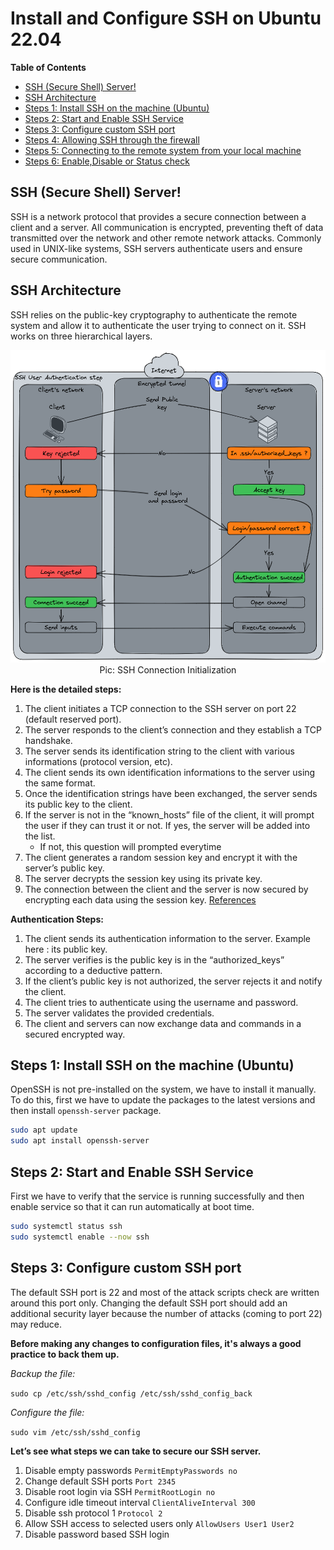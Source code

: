 # Install and Configure SSH on Ubuntu 22.04

**Table of Contents**

- [SSH (Secure Shell) Server!](#ssh-secure-shell-server)
- [SSH Architecture](#ssh-architecture)
- [Steps 1: Install SSH on the machine (Ubuntu)](<#steps-1--install-ssh-on-the-machine-(Ubuntu)>)
- [Steps 2: Start and Enable SSH Service](#steps-2-start-and-enable-ssh-service)
- [Steps 3: Configure custom SSH port](#steps-3-configure-custom-ssh-port)
- [Steps 4: Allowing SSH through the firewall](#steps-4-allowing-ssh-through-the-firewall)
- [Steps 5: Connecting to the remote system from your local machine](#steps-5-connecting-to-the-remote-system-from-your-local-machine)
- [Steps 6: Enable,Disable or Status check](#steps-6-enabledisable-or-status-check)

## SSH (Secure Shell) Server!

SSH is a network protocol that provides a secure connection between a client and a server. All communication is encrypted, preventing theft of data transmitted over the network and other remote network attacks.
Commonly used in UNIX-like systems, SSH servers authenticate users and ensure secure communication.

## SSH Architecture

SSH relies on the public-key cryptography to authenticate the remote system and allow it to authenticate the user trying to connect on it. SSH works on three hierarchical layers.

<p align="center">
  <img src="./image/ssh_connection_init.png" alt="SSH Connection Initialization" title="SSH Connection Initialization" height="500" width="850"/>
  <br/>
  Pic: SSH Connection Initialization
</p>

**Here is the detailed steps:**

1. The client initiates a TCP connection to the SSH server on port 22 (default reserved port).
2. The server responds to the client’s connection and they establish a TCP handshake.
3. The server sends its identification string to the client with various informations (protocol version, etc).
4. The client sends its own identification informations to the server using the same format.
5. Once the identification strings have been exchanged, the server sends its public key to the client.
6. If the server is not in the “known_hosts” file of the client, it will prompt the user if they can trust it or not. If yes, the server will be added into the list.
   - If not, this question will prompted everytime
7. The client generates a random session key and encrypt it with the server’s public key.
8. The server decrypts the session key using its private key.
9. The connection between the client and the server is now secured by encrypting each data using the session key.
   [References](https://blog.zedas.fr/posts/linux-explained-8-ssh/)

**Authentication Steps:**

1. The client sends its authentication information to the server. Example here : its public key.
2. The server verifies is the public key is in the “authorized_keys” according to a deductive pattern.
3. If the client’s public key is not authorized, the server rejects it and notify the client.
4. The client tries to authenticate using the username and password.
5. The server validates the provided credentials.
6. The client and servers can now exchange data and commands in a secured encrypted way.

## Steps 1: Install SSH on the machine (Ubuntu)

OpenSSH is not pre-installed on the system, we have to install it manually. To do this, first we have to update the packages to the latest versions and then install `openssh-server` package.

```bash
sudo apt update
sudo apt install openssh-server
```

## Steps 2: Start and Enable SSH Service

First we have to verify that the service is running successfully and then enable service so that it can run automatically at boot time.

```bash
sudo systemctl status ssh
sudo systemctl enable --now ssh
```

## Steps 3: Configure custom SSH port

The default SSH port is 22 and most of the attack scripts check are written around this port only. Changing the default SSH port should add an additional security layer because the number of attacks (coming to port 22) may reduce.

**Before making any changes to configuration files, it's always a good practice to back them up.**

_Backup the file:_

`sudo cp /etc/ssh/sshd_config /etc/ssh/sshd_config_back`

_Configure the file:_

`sudo vim /etc/ssh/sshd_config`

**Let’s see what steps we can take to secure our SSH server.**

1. Disable empty passwords `PermitEmptyPasswords no`
2. Change default SSH ports `Port 2345`
3. Disable root login via SSH `PermitRootLogin no`
4. Configure idle timeout interval `ClientAliveInterval 300`
5. Disable ssh protocol 1 `Protocol 2`
6. Allow SSH access to selected users only `AllowUsers User1 User2`
7. Disable password based SSH login
